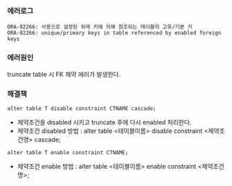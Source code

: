 ### 에러로그
```
ORA-02266: 사용으로 설정된 외래 키에 의해 참조되는 테이블의 고유/기본 키
ORA-02266: unique/primary keys in table referenced by enabled foreign keys
```

### 에러원인
truncate table 시 FK 제약 에러가 발생한다.


### 해결책
```
alter table T disable constraint CTNAME cascade;  
```
- 제약조건을 disabled 시키고 truncate 후에 다시 enabled 처리한다.
- 제약조건 disabled 방법 : alter table <테이블이름> disable constraint <제약조건명> cascade;

```
alter table T enable constraint CTNAME;
```
- 제약조건 enable 방법 : alter table <테이블이름> enable constraint <제약조건명>;
